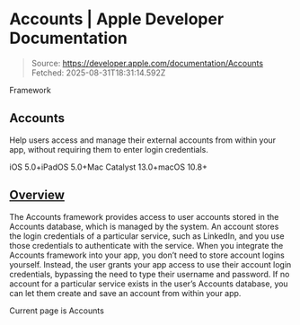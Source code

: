 # Accounts | Apple Developer Documentation

> Source: https://developer.apple.com/documentation/Accounts
> Fetched: 2025-08-31T18:31:14.592Z

Framework

## Accounts

Help users access and manage their external accounts from within your app, without requiring them to enter login credentials.

iOS 5.0+iPadOS 5.0+Mac Catalyst 13.0+macOS 10.8+

## [Overview](https://developer.apple.com/documentation/Accounts#overview)

The Accounts framework provides access to user accounts stored in the Accounts database, which is managed by the system. An account stores the login credentials of a particular service, such as LinkedIn, and you use those credentials to authenticate with the service. When you integrate the Accounts framework into your app, you don’t need to store account logins yourself. Instead, the user grants your app access to use their account login credentials, bypassing the need to type their username and password. If no account for a particular service exists in the user’s Accounts database, you can let them create and save an account from within your app.

Current page is Accounts

